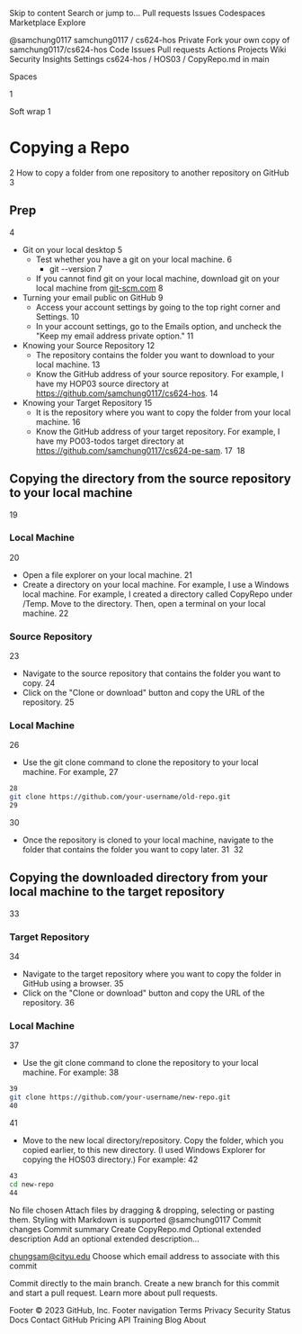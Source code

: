 Skip to content
Search or jump to…
Pull requests
Issues
Codespaces
Marketplace
Explore
 
@samchung0117 
samchung0117
/
cs624-hos
Private
Fork your own copy of samchung0117/cs624-hos
Code
Issues
Pull requests
Actions
Projects
Wiki
Security
Insights
Settings
cs624-hos
/
HOS03
/
CopyRepo.md
in
main
 

Spaces

1

Soft wrap
1
# Copying a Repo
2
How to copy a folder from one repository to another repository on GitHub
3
## Prep
4
* Git on your local desktop
5
  * Test whether you have a git on your local machine.
6
    * git --version
7
  * If you cannot find git on your local machine, download git on your local machine from [git-scm.com](https://git-scm.com/downloads)
8
* Turning your email public on GitHub
9
  *  Access your account settings by going to the top right corner and Settings.
10
  * In your account settings, go to the Emails option, and uncheck the "Keep my email address private option."
11
* Knowing your Source Repository
12
  * The repository contains the folder you want to download to your local machine.
13
  * Know the GitHub address of  your source repository. For example, I have my HOP03 source directory at https://github.com/samchung0117/cs624-hos.
14
* Knowing your Target Repository
15
  * It is the repository where you want to copy the folder from your local machine. 
16
  * Know the GitHub address of  your target repository. For example, I have my PO03-todos target directory at https://github.com/samchung0117/cs624-pe-sam.
17
​
18
## Copying the directory from the source repository to your local machine
19
### Local Machine
20
* Open a file explorer on your local machine.
21
* Create a directory on your local machine. For example, I use a Windows local machine. For example, I created a directory called CopyRepo under /Temp. Move to the directory. Then, open a terminal on your local machine.
22
### Source Repository
23
* Navigate to the source repository that contains the folder you want to copy.
24
* Click on the "Clone or download" button and copy the URL of the repository.
25
### Local Machine
26
* Use the git clone command to clone the repository to your local machine. For example, 
27
```sh
28
git clone https://github.com/your-username/old-repo.git
29
```
30
* Once the repository is cloned to your local machine, navigate to the folder that contains the folder you want to copy later.
31
​
32
## Copying the downloaded directory from your local machine to the target repository
33
### Target Repository
34
* Navigate to the target repository where you want to copy the folder in GitHub using a browser.
35
* Click on the "Clone or download" button and copy the URL of the repository.
36
### Local Machine
37
* Use the git clone command to clone the repository to your local machine. For example:
38
```sh
39
git clone https://github.com/your-username/new-repo.git
40
```
41
* Move to the new local directory/repository. Copy the folder, which you copied earlier, to this new directory. (I used Windows Explorer for copying the HOS03 directory.) For example:
42
```sh
43
cd new-repo
44
```
No file chosen
Attach files by dragging & dropping, selecting or pasting them.
Styling with Markdown is supported
@samchung0117
Commit changes
Commit summary
Create CopyRepo.md
Optional extended description
Add an optional extended description…

chungsam@cityu.edu
Choose which email address to associate with this commit

 Commit directly to the main branch.
 Create a new branch for this commit and start a pull request. Learn more about pull requests.
 
Footer
© 2023 GitHub, Inc.
Footer navigation
Terms
Privacy
Security
Status
Docs
Contact GitHub
Pricing
API
Training
Blog
About
